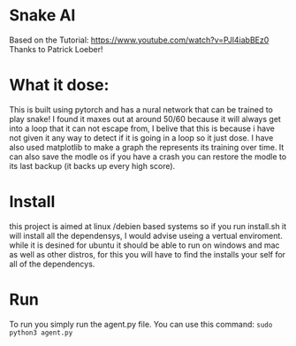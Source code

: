 # Snake AI
 
Based on the Tutorial: https://www.youtube.com/watch?v=PJl4iabBEz0
Thanks to Patrick Loeber!

# What it dose:

This is built using pytorch and has a nural network that can be trained to play snake!
I found it maxes out at around 50/60 because it will always get into a loop that it can not escape from, I belive that this is because i have not given it any way to detect if it is going in a loop so it just dose. I have also used matplotlib to make a graph the represents its training over time. It can also save the modle os if you have a crash you can restore the modle to its last backup (it backs up every high score).

# Install

this project is aimed at linux /debien based systems so if you run install.sh it will install all the dependensys, I would advise useing a vertual enviroment. while it is desined for ubuntu it should be able to run on windows and mac as well as other distros, for this you will have to find the installs your self for all of the dependencys. 

# Run

To run you simply run the agent.py file.
You can use this command:
```sudo python3 agent.py```
